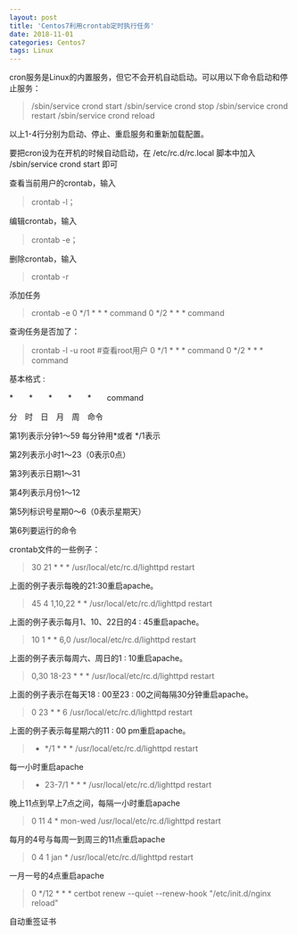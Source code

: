 ```yaml
---
layout: post
title: 'Centos7利用crontab定时执行任务'
date: 2018-11-01
categories: Centos7
tags: Linux
---
```


cron服务是Linux的内置服务，但它不会开机自动启动。可以用以下命令启动和停止服务：

>/sbin/service crond start
>/sbin/service crond stop
>/sbin/service crond restart
>/sbin/service crond reload

以上1-4行分别为启动、停止、重启服务和重新加载配置。

要把cron设为在开机的时候自动启动，在 /etc/rc.d/rc.local 脚本中加入 /sbin/service crond start 即可

查看当前用户的crontab，输入 
>crontab -l；

编辑crontab，输入 
>crontab -e；

删除crontab，输入 
>crontab -r
 
添加任务
>crontab -e
>0 */1 * * * command
>0 */2 * * * command

查询任务是否加了：
>crontab -l -u root #查看root用户
>0 */1 * * * command
>0 */2 * * * command
 
基本格式 :

*　　*　　*　　*　　*　　command

分　时　日　月　周　命令

第1列表示分钟1～59 每分钟用*或者 */1表示

第2列表示小时1～23（0表示0点）

第3列表示日期1～31

第4列表示月份1～12

第5列标识号星期0～6（0表示星期天）

第6列要运行的命令

crontab文件的一些例子：

>30 21 * * * /usr/local/etc/rc.d/lighttpd restart

上面的例子表示每晚的21:30重启apache。

>45 4 1,10,22 * * /usr/local/etc/rc.d/lighttpd restart

上面的例子表示每月1、10、22日的4 : 45重启apache。

>10 1 * * 6,0 /usr/local/etc/rc.d/lighttpd restart

上面的例子表示每周六、周日的1 : 10重启apache。

>0,30 18-23 * * * /usr/local/etc/rc.d/lighttpd restart

上面的例子表示在每天18 : 00至23 : 00之间每隔30分钟重启apache。

>0 23 * * 6 /usr/local/etc/rc.d/lighttpd restart

上面的例子表示每星期六的11 : 00 pm重启apache。

>* */1 * * * /usr/local/etc/rc.d/lighttpd restart

每一小时重启apache

>* 23-7/1 * * * /usr/local/etc/rc.d/lighttpd restart

晚上11点到早上7点之间，每隔一小时重启apache

>0 11 4 * mon-wed /usr/local/etc/rc.d/lighttpd restart

每月的4号与每周一到周三的11点重启apache

>0 4 1 jan * /usr/local/etc/rc.d/lighttpd restart

一月一号的4点重启apache
 
>0 */12 * * * certbot renew --quiet --renew-hook "/etc/init.d/nginx reload"

自动重签证书
 